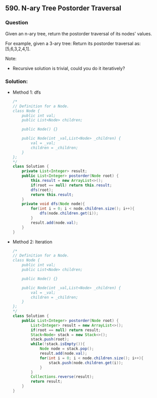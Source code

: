 ## 590. N-ary Tree Postorder Traversal

### Question
Given an n-ary tree, return the postorder traversal of its nodes' values.

For example, given a 3-ary tree:
Return its postorder traversal as: [5,6,3,2,4,1].


Note:
* Recursive solution is trivial, could you do it iteratively?

### Solution:
* Method 1: dfs
  ```Java
  /*
  // Definition for a Node.
  class Node {
      public int val;
      public List<Node> children;

      public Node() {}

      public Node(int _val,List<Node> _children) {
          val = _val;
          children = _children;
      }
  };
  */
  class Solution {
      private List<Integer> result;
      public List<Integer> postorder(Node root) {
          this.result = new ArrayList<>();
          if(root == null) return this.result;
          dfs(root);
          return this.result;
      }
      private void dfs(Node node){
          for(int i = 0; i < node.children.size(); i++){
              dfs(node.children.get(i));
          }
          result.add(node.val);
      }
  }
  ```

* Method 2: Iteration
  ```Java
  /*
  // Definition for a Node.
  class Node {
      public int val;
      public List<Node> children;

      public Node() {}

      public Node(int _val,List<Node> _children) {
          val = _val;
          children = _children;
      }
  };
  */
  class Solution {
      public List<Integer> postorder(Node root) {
          List<Integer> result = new ArrayList<>();
          if(root == null) return result;
          Stack<Node> stack = new Stack<>();
          stack.push(root);
          while(!stack.isEmpty()){
              Node node = stack.pop();
              result.add(node.val);
              for(int i = 0; i < node.children.size(); i++){
                  stack.push(node.children.get(i));
              }
          }
          Collections.reverse(result);
          return result;
      }
  }
  ```
